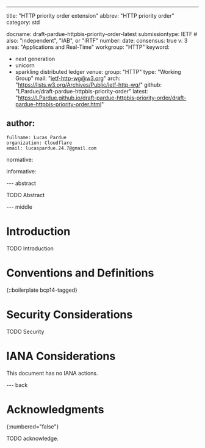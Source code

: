---
title: "HTTP priority order extension"
abbrev: "HTTP priority order"
category: std

docname: draft-pardue-httpbis-priority-order-latest
submissiontype: IETF  # also: "independent", "IAB", or "IRTF"
number:
date:
consensus: true
v: 3
area: "Applications and Real-Time"
workgroup: "HTTP"
keyword:
 - next generation
 - unicorn
 - sparkling distributed ledger
venue:
  group: "HTTP"
  type: "Working Group"
  mail: "ietf-http-wg@w3.org"
  arch: "https://lists.w3.org/Archives/Public/ietf-http-wg/"
  github: "LPardue/draft-pardue-httpbis-priority-order"
  latest: "https://LPardue.github.io/draft-pardue-httpbis-priority-order/draft-pardue-httpbis-priority-order.html"

author:
 -
    fullname: Lucas Pardue
    organization: Cloudflare
    email: lucaspardue.24.7@gmail.com

normative:

informative:


--- abstract

TODO Abstract


--- middle

# Introduction

TODO Introduction


# Conventions and Definitions

{::boilerplate bcp14-tagged}


# Security Considerations

TODO Security


# IANA Considerations

This document has no IANA actions.


--- back

# Acknowledgments
{:numbered="false"}

TODO acknowledge.
